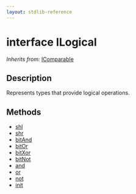 ```yaml
---
layout: stdlib-reference
---
```


# interface ILogical

*Inherits from:* [IComparable](../icomparable-01/index)

## Description

Represents types that provide logical operations.


## Methods

* [shl](shl)
* [shr](shr)
* [bitAnd](bitand-3)
* [bitOr](bitor-3)
* [bitXor](bitxor-3)
* [bitNot](bitnot-3)
* [and](and)
* [or](or)
* [not](not)
* [init](init)


<!-- RTD-TOC-START
```{toctree}
:titlesonly:
:hidden:

and <and>
bitAnd <bitand-3>
bitNot <bitnot-3>
bitOr <bitor-3>
bitXor <bitxor-3>
init <init>
not <not>
or <or>
shl <shl>
shr <shr>
```
RTD-TOC-END -->

